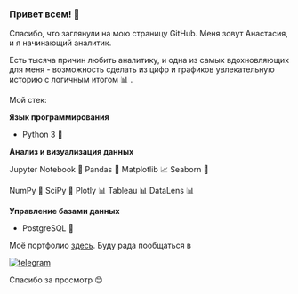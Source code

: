 ### Привет всем! 👋
Спасибо, что заглянули на мою страницу GitHub.
Меня зовут Анастасия, и я начинающий аналитик. 

Есть тысяча причин любить аналитику, и одна из самых вдохновляющих для меня - возможность сделать из цифр и графиков увлекательную историю с логичным итогом 📊 .

Мой стек:

**Язык программирования**

 - Python 3 🐍

**Анализ и визуализация данных**

Jupyter Notebook 📔 Pandas 🐼 Matplotlib 📈 Seaborn 🌅

NumPy 🧮 SciPy  🧮 Plotly 📊 Tableau 📊 DataLens 📊

**Управление базами данных**

 - PostgreSQL 📂


Моё портфолио [здесь](https://github.com/D-A-Y8/Portfolio). Буду рада пообщаться в 

[![telegram](https://img.shields.io/badge/telegram-26A5E4?logo=telegram&logoColor=white&style=for-the-badge)](https://t.me/An_dy23)

Спасибо за просмотр 😊

<!--
**D-A-Y8/D-A-Y8** is a ✨ _special_ ✨ repository because its `README.md` (this file) appears on your GitHub profile.

Here are some ideas to get you started:

- 🔭 I’m currently working on ...
- 🌱 I’m currently learning ...
- 👯 I’m looking to collaborate on ...
- 🤔 I’m looking for help with ...
- 💬 Ask me about ...
- 📫 How to reach me: ...
- 😄 Pronouns: ...
- ⚡ Fun fact: ...
-->
